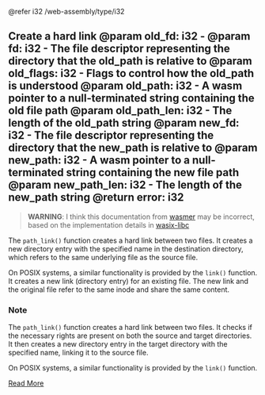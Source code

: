 @refer i32 /web-assembly/type/i32

Create a hard link
@param old_fd: i32 - 
@param fd: i32 - The file descriptor representing the directory that the old_path is relative to
@param old_flags: i32 - Flags to control how the old_path is understood
@param old_path: i32 - A wasm pointer to a null-terminated string containing the old file path
@param old_path_len: i32 - The length of the old_path string
@param new_fd: i32 - The file descriptor representing the directory that the new_path is relative to
@param new_path: i32 - A wasm pointer to a null-terminated string containing the new file path
@param new_path_len: i32 - The length of the new_path string
@return error: i32
---

> **WARNING**: I think this documentation from [wasmer](https://wasix.org/docs/api-reference/wasi/path_link) may be incorrect, based on the implementation details in [wasix-libc](https://github.com/wasix-org/wasix-libc/tree/main/libc-bottom-half/headers/public/wasi/api_wasi.h#L2024-L2042)

The `path_link()` function creates a hard link between two files. It creates a new directory entry with the specified name in the destination directory, which refers to the same underlying file as the source file.

On POSIX systems, a similar functionality is provided by the `link()` function. It creates a new link (directory entry) for an existing file. The new link and the original file refer to the same inode and share the same content.

### Note

The `path_link()` function creates a hard link between two files. It checks if the necessary rights are present on both the source and target directories. It then creates a new directory entry in the target directory with the specified name, linking it to the source file.

On POSIX systems, a similar functionality is provided by the `link()` function.

[Read More](https://wasix.org/docs/api-reference/wasi/path_link)
